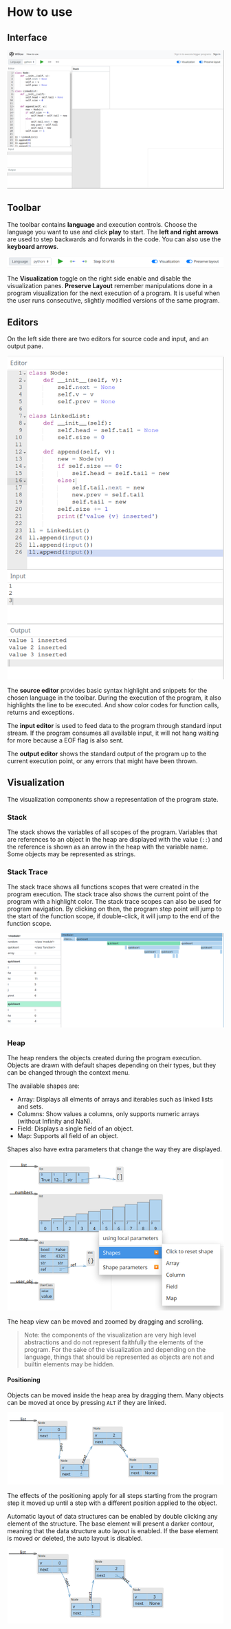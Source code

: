 # How to use

## Interface

![](./images/overview.gif)

## Toolbar

The toolbar contains **language** and execution controls. Choose the language you want to use and click **play** to start. The **left and right arrows** are used to step backwards and forwards in the code. You can also use the **keyboard arrows**.

![](./images/toolbar.png)

The **Visualization** toggle on the right side enable and disable the visualization panes.
**Preserve Layout** remember manipulations done in a program visualization for the next execution of a program. It is useful when the user runs consecutive, slightly modified versions of the same program.

## Editors

On the left side there are two editors for source code and input, and an output pane.

![](./images/editors.png)

The **source editor** provides basic syntax highlight and snippets for the chosen language in the toolbar.
During the execution of the program, it also highlights the line to be executed. And show color codes for function calls, returns and exceptions.

The **input editor** is used to feed data to the program through standard input stream. If the program consumes all available input, it will not hang waiting for more because a EOF flag is also sent.

The **output editor** shows the standard output of the program up to the current execution point, or any errors that might have been thrown.

## Visualization

The visualization components show a representation of the program state.

### Stack

The stack shows the variables of all scopes of the program.
Variables that are references to an object in the heap are displayed with the value (`::`) and the reference is shown as an arrow in the heap with the variable name.
Some objects may be represented as strings.

### Stack Trace

The stack trace shows all functions scopes that were created in the program execution.
The stack trace also shows the current point of the program with a highlight color.
The stack trace scopes can also be used for program navigation.
By clicking on then, the program step point will jump to the start of the function scope, if double-click, it will jump to the end of the function scope.

![](./images/stack.png)

### Heap

The heap renders the objects created during the program execution.
Objects are drawn with default shapes depending on their types, but they can be changed through the context menu.

The available shapes are:
-   Array: Displays all elments of arrays and iterables such as linked lists and sets.
-   Columns: Show values a columns, only supports numeric arrays (without Infinity and NaN).
-   Field: Displays a single field of an object.
-   Map: Supports all field of an object.

Shapes also have extra parameters that change the way they are displayed.

![](./images/shapes.png)

The heap view can be moved and zoomed by dragging and scrolling.

> Note: the components of the visualization are very high level abstractions and do not represent faithfully the elements of the program.
For the sake of the visualization and depending on the language, things that should be represented as objects are not and builtin elements may be hidden.

#### Positioning

Objects can be moved inside the heap area by dragging them.
Many objects can be moved at once by pressing `ALT` if they are linked.

![](./images/position.gif)

The effects of the positioning apply for all steps starting from the program step it moved up until a step with a different position applied to the object.

Automatic layout of data structures can be enabled by double clicking any element of the structure.
The base element will present a darker contour, meaning that the data structure auto layout is enabled.
If the base element is moved or deleted, the auto layout is disabled.

![](./images/layout.gif)
